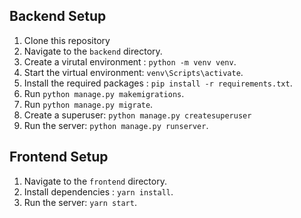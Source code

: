 ## Backend Setup
1. Clone this repository
2. Navigate to the `backend` directory.
3. Create a virutal environment : `python -m venv venv`.
4. Start the virtual environment: `venv\Scripts\activate`.
5. Install the required packages : `pip install -r requirements.txt`.
6. Run `python manage.py makemigrations`.
7. Run `python manage.py migrate`.
8. Create a superuser: `python manage.py createsuperuser`
9. Run the server: `python manage.py runserver`.

## Frontend Setup
1. Navigate to the `frontend` directory.
2. Install dependencies : `yarn install`.
3. Run the server: `yarn start`.
